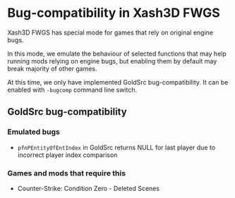 # Bug-compatibility in Xash3D FWGS

Xash3D FWGS has special mode for games that rely on original engine bugs.

In this mode, we emulate the behaviour of selected functions that may help running mods relying on engine bugs, but enabling them by default may break majority of other games.

At this time, we only have implemented GoldSrc bug-compatibility. It can be enabled with `-bugcomp` command line switch.

## GoldSrc bug-compatibility

### Emulated bugs

* `pfnPEntityOfEntIndex` in GoldSrc returns NULL for last player due to incorrect player index comparison

### Games and mods that require this

* Counter-Strike: Condition Zero - Deleted Scenes
